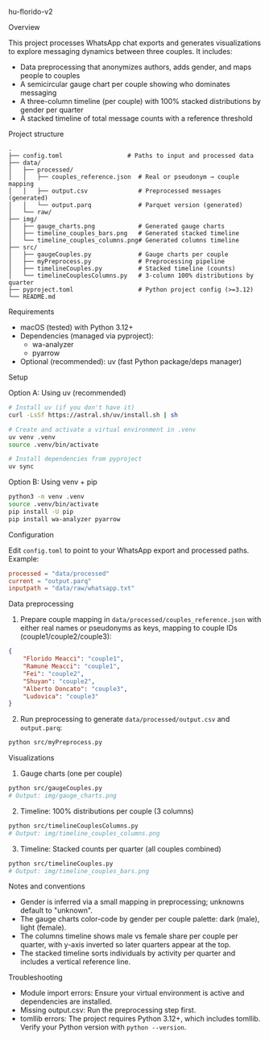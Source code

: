 hu-florido-v2

Overview

This project processes WhatsApp chat exports and generates visualizations to explore messaging dynamics between three couples. It includes:
- Data preprocessing that anonymizes authors, adds gender, and maps people to couples
- A semicircular gauge chart per couple showing who dominates messaging
- A three-column timeline (per couple) with 100% stacked distributions by gender per quarter
- A stacked timeline of total message counts with a reference threshold

Project structure

```
.
├── config.toml                  # Paths to input and processed data
├── data/
│   ├── processed/
│   │   ├── couples_reference.json  # Real or pseudonym → couple mapping
│   │   ├── output.csv              # Preprocessed messages (generated)
│   │   └── output.parq             # Parquet version (generated)
│   └── raw/
├── img/
│   ├── gauge_charts.png            # Generated gauge charts
│   ├── timeline_couples_bars.png   # Generated stacked timeline
│   └── timeline_couples_columns.png# Generated columns timeline
├── src/
│   ├── gaugeCouples.py             # Gauge charts per couple
│   ├── myPreprocess.py             # Preprocessing pipeline
│   ├── timelineCouples.py          # Stacked timeline (counts)
│   └── timelineCouplesColumns.py   # 3-column 100% distributions by quarter
├── pyproject.toml                  # Python project config (>=3.12)
└── README.md
```

Requirements

- macOS (tested) with Python 3.12+
- Dependencies (managed via pyproject):
	- wa-analyzer
	- pyarrow
- Optional (recommended): uv (fast Python package/deps manager)

Setup

Option A: Using uv (recommended)

```sh
# Install uv (if you don't have it)
curl -LsSf https://astral.sh/uv/install.sh | sh

# Create and activate a virtual environment in .venv
uv venv .venv
source .venv/bin/activate

# Install dependencies from pyproject
uv sync
```

Option B: Using venv + pip

```sh
python3 -m venv .venv
source .venv/bin/activate
pip install -U pip
pip install wa-analyzer pyarrow
```

Configuration

Edit `config.toml` to point to your WhatsApp export and processed paths. Example:

```toml
processed = "data/processed"
current = "output.parq"
inputpath = "data/raw/whatsapp.txt"
```

Data preprocessing

1) Prepare couple mapping in `data/processed/couples_reference.json` with either real names or pseudonyms as keys, mapping to couple IDs (couple1/couple2/couple3):

```json
{
	"Florido Meacci": "couple1",
	"Ramunė Meacci": "couple1",
	"Fei": "couple2",
	"Shuyan": "couple2",
	"Alberto Doncato": "couple3",
	"Ludovica": "couple3"
}
```

2) Run preprocessing to generate `data/processed/output.csv` and `output.parq`:

```sh
python src/myPreprocess.py
```

Visualizations

1) Gauge charts (one per couple)

```sh
python src/gaugeCouples.py
# Output: img/gauge_charts.png
```

2) Timeline: 100% distributions per couple (3 columns)

```sh
python src/timelineCouplesColumns.py
# Output: img/timeline_couples_columns.png
```

3) Timeline: Stacked counts per quarter (all couples combined)

```sh
python src/timelineCouples.py
# Output: img/timeline_couples_bars.png
```

Notes and conventions

- Gender is inferred via a small mapping in preprocessing; unknowns default to "unknown".
- The gauge charts color-code by gender per couple palette: dark (male), light (female).
- The columns timeline shows male vs female share per couple per quarter, with y-axis inverted so later quarters appear at the top.
- The stacked timeline sorts individuals by activity per quarter and includes a vertical reference line.

Troubleshooting

- Module import errors: Ensure your virtual environment is active and dependencies are installed.
- Missing output.csv: Run the preprocessing step first.
- tomllib errors: The project requires Python 3.12+, which includes tomllib. Verify your Python version with `python --version`.
